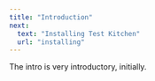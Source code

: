 ```yaml
---
title: "Introduction"
next:
  text: "Installing Test Kitchen"
  url: "installing"
---
```


The intro is very introductory, initially.
